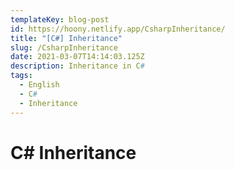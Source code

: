 ```yaml
---
templateKey: blog-post
id: https://hoony.netlify.app/CsharpInheritance/
title: "[C#] Inheritance"
slug: /CsharpInheritance
date: 2021-03-07T14:14:03.125Z
description: Inheritance in C#
tags:
  - English
  - C#
  - Inheritance
---
```


# **C# Inheritance**

